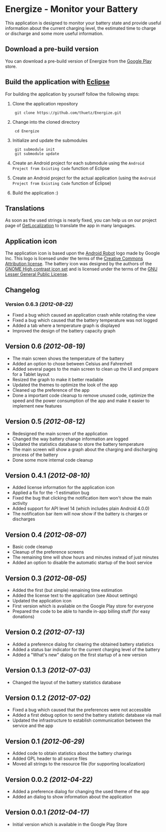 # Energize - Monitor your Battery
This application is designed to monitor your battery state and provide useful information about the current charging level, the estimated time to charge or discharge and some more useful information.

## Download a pre-build version
You can download a pre-build version of Energize from the [Google Play][8] store.

## Build the application with [Eclipse][7]
For building the application by yourself follow the following steps:

  1. Clone the application repository

          git clone https://github.com/thuetz/Energize.git
       
  2. Change into the cloned directory

          cd Energize
          
  3. Initialize and update the submodules

          git submodule init
          git submodule update
          
  4. Create an Android project for each submodule using the `Android Project from Existing Code` function of Eclipse
  5. Create an Android project for the actual application (using the `Android Project from Existing Code` function of Eclipse)
  6. Build the application :)

## Translations
As soon as the used strings is nearly fixed, you can help us on our project page of [GetLocalization][1] to translate the app in many languages.

## Application icon
The application icon is based upon the [Android Robot][3] logo made by Google Inc. This logo is licensed under the terms of the [Creative Commons Attribution license][4]. The battery icon was designed by the authors of the [GNOME High contrast icon set][5] and is licensed under the terms of the [GNU Lesser General Public License][6].

## Changelog
### Version 0.6.3 *(2012-08-22)*
* Fixed a bug which caused an application crash while rotating the view
* Fixed a bug which caused that the battery temperature was not logged
* Added a tab where a temperature graph is displayed
* Improved the design of the battery capacity graph

Version 0.6 *(2012-08-19)*
--------------------------
* The main screen shows the temperature of the battery
* Added an option to chose between Celsius and Fahrenheit
* Added several pages to the main screen to clean up the UI and prepare for a Tablet layout
* Resized the graph to make it better readable
* Updated the themes to optimize the look of the app
* Cleaned up the preference of the app
* Done a important code cleanup to remove unused code, optimize the speed and the power consumption of the app and make it easier to implement new features

Version 0.5 *(2012-08-12)*
--------------------------
* Redesigned the main screen of the application
* Changed the way battery change information are logged
* Updated the statistics database to store the battery temperature
* The main screen will show a graph about the charging and discharging process of the battery
* Done some more internal code cleanup

Version 0.4.1 *(2012-08-10)*
----------------------------
* Added license information for the application icon
* Applied a fix for the -1 estimation bug
* Fixed the bug that clicking the notification item won't show the main activity
* Added support for API level 14 (which includes plain Android 4.0.0)
* The notification bar item will now show if the battery is charges or discharges

Version 0.4 *(2012-08-07)*
--------------------------
* Basic code cleanup
* Cleanup of the preference screens
* The remaining time will show hours and minutes instead of just minutes
* Added an option to disable the automatic startup of the boot service

Version 0.3 *(2012-08-05)*
--------------------------
* Added the first (but simple) remaining time estimation
* Added the license text to the application (see About settings)
* Updated the application icon
* First version which is available on the Google Play store for everyone
* Prepared the code to be able to handle in-app billing stuff (for easy donations)

Version 0.2 *(2012-07-13)*
--------------------------
* Added a preference dialog for clearing the obtained battery statistics
* Added a status bar indicator for the current charging level of the battery
* Added a "What's new" dialog on the first startup of a new version

Version 0.1.3 *(2012-07-03)*
----------------------------
* Changed the layout of the battery statistics database

Version 0.1.2 *(2012-07-02)*
----------------------------
* Fixed a bug which caused that the preferences were not accessible
* Added a first debug option to send the battery statistic database via mail
* Updated the infrastructure to establish communication between the service and the app

Version 0.1 *(2012-06-29)*
--------------------------
* Added code to obtain statistics about the battery charings
* Added GPL header to all source files
* Moved all strings to the resource file (for supporting localization)

Version 0.0.2 *(2012-04-22)*
---------------------------
* Added a preference dialog for changing the used theme of the app
* Added an dialog to show information about the application

Version 0.0.1 *(2012-04-17)*
----------------------------
* Initial version which is available in the Google Play Store

 [1]: http://www.getlocalization.com/energize
 [2]: http://www.mentalrey.it
 [3]: http://developer.android.com/distribute/googleplay/promote/brand.html
 [4]: http://developer.android.com/license.html#attribution
 [5]: http://commons.wikimedia.org/wiki/GNOME_High_contrast_icons/authors
 [6]: http://www.gnu.org/licenses/lgpl.html
 [7]: http://www.eclipse.org/
 [8]: https://play.google.com/store/apps/details?id=com.halcyonwaves.apps.energize
